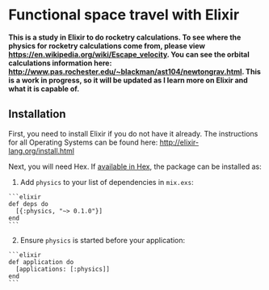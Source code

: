 # Functional space travel with Elixir

**This is a study in Elixir to do rocketry calculations.  To see where the physics for rocketry calculations come from, please view https://en.wikipedia.org/wiki/Escape_velocity.  You can see the orbital calculations information here: http://www.pas.rochester.edu/~blackman/ast104/newtongrav.html.  This is a work in progress, so it will be updated as I learn more on Elixir and what it is capable of.**

## Installation

First, you need to install Elixir if you do not have it already.  The instructions for all Operating Systems can be found here: http://elixir-lang.org/install.html

Next, you will need Hex.  If [available in Hex](https://hex.pm/docs/publish), the package can be installed as:

  1. Add `physics` to your list of dependencies in `mix.exs`:

    ```elixir
    def deps do
      [{:physics, "~> 0.1.0"}]
    end
    ```

  2. Ensure `physics` is started before your application:

    ```elixir
    def application do
      [applications: [:physics]]
    end
    ```

